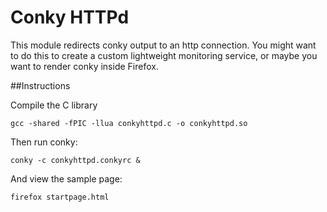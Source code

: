 # Conky HTTPd

This module redirects conky output to an http connection. You might want 
to do this to create a custom lightweight monitoring service, or maybe
you want to render conky inside Firefox.


##Instructions

Compile the C library

    gcc -shared -fPIC -llua conkyhttpd.c -o conkyhttpd.so

Then run conky:

    conky -c conkyhttpd.conkyrc &

And view the sample page:

    firefox startpage.html


